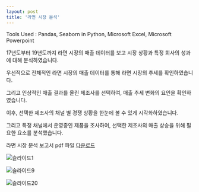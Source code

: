```yaml
---
layout: post
title: '라면 시장 분석'
---
```

   
   
Tools Used : Pandas, Seaborn in Python, Microsoft Excel, Microsoft Powerpoint   
   

17년도부터 19년도까지 라면 시장의 매출 데이터를 보고 시장 상황과 특정 회사의 성과에 대해 분석하였습니다.   
   
우선적으로 전체적인 라면 시장의 매출 데이터를 통해 라면 시장의 추세를 확인하였습니다.   
   
그리고 인상적인 매출 결과를 올린 제조사를 선택하여, 매출 추세 변화의 요인을 확인하였습니다.   
   
이후, 선택한 제조사의 채널 별 경쟁 상황을 한눈에 볼 수 있게 시각화하였습니다.   
   
그리고 특정 채널에서 운영중인 제품을 조사하여, 선택한 제조사의 매출 상승을 위해 필요한 요소를 분석했습니다.   
   
라면 시장 분석 보고서 pdf 파일 [다운로드][pdflink]
   
![슬라이드1](http://vanillapapaya.github.io/assets/img/projects/proj-ramen/Ramen_Market_Analysis_vanillapapaya.슬라이드3.jpg.)   
   
![슬라이드9](http://vanillapapaya.github.io/assets/img/projects/proj-ramen/Ramen_Market_Analysis_vanillapapaya.슬라이드9.jpg.)
   
![슬라이드20](http://vanillapapaya.github.io/assets/img/projects/proj-ramen/Ramen_Market_Analysis_vanillapapaya.슬라이드20.jpg.)
   

[pdflink]: http://vanillapapaya.github.io/assets/img/projects/proj-ramen/Ramen_Market_Analysis_vanillapapaya.pdf